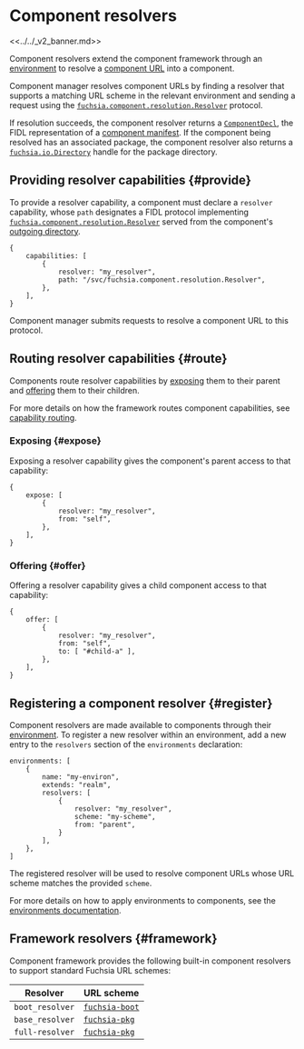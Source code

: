 # Component resolvers

<<../../_v2_banner.md>>

Component resolvers extend the component framework through an
[environment][glossary.environment] to resolve a
[component URL][glossary.component-url] into a component.

Component manager resolves component URLs by finding a resolver that supports a
matching URL scheme in the relevant environment and sending a request using the
[`fuchsia.component.resolution.Resolver`][fidl-resolver] protocol.

If resolution succeeds, the component resolver returns a
[`ComponentDecl`][fidl-decl], the FIDL representation of a
[component manifest][component-manifest]. If the component being resolved has
an associated package, the component resolver also returns a
[`fuchsia.io.Directory`][fidl-directory] handle for the package directory.

## Providing resolver capabilities {#provide}

To provide a resolver capability, a component must declare a `resolver`
capability, whose `path` designates a FIDL protocol implementing
[`fuchsia.component.resolution.Resolver`][fidl-resolver] served from the component's
[outgoing directory][glossary.outgoing-directory].

```json5
{
    capabilities: [
        {
            resolver: "my_resolver",
            path: "/svc/fuchsia.component.resolution.Resolver",
        },
    ],
}
```

Component manager submits requests to resolve a component URL to this protocol.

## Routing resolver capabilities {#route}

Components route resolver capabilities by [exposing](#expose) them to their
parent and [offering](#offer) them to their children.

For more details on how the framework routes component capabilities,
see [capability routing][capability-routing].

### Exposing {#expose}

Exposing a resolver capability gives the component's parent access to that
capability:

```json5
{
    expose: [
        {
            resolver: "my_resolver",
            from: "self",
        },
    ],
}
```

### Offering {#offer}

Offering a resolver capability gives a child component access to that
capability:

```json5
{
    offer: [
        {
            resolver: "my_resolver",
            from: "self",
            to: [ "#child-a" ],
        },
    ],
}
```

## Registering a component resolver {#register}

Component resolvers are made available to components through their
[environment][environment]. To register a new resolver within an environment,
add a new entry to the `resolvers` section of the `environments` declaration:

```json5
environments: [
    {
        name: "my-environ",
        extends: "realm",
        resolvers: [
            {
                resolver: "my_resolver",
                scheme: "my-scheme",
                from: "parent",
            }
        ],
    },
]
```

The registered resolver will be used to resolve component URLs whose URL scheme
matches the provided `scheme`.

For more details on how to apply environments to components, see the
[environments documentation][environment].

## Framework resolvers {#framework}

Component framework provides the following built-in component resolvers to
support standard Fuchsia URL schemes:

| Resolver            | URL scheme                 |
| ------------------- | -------------------------- |
| `boot_resolver`     | [`fuchsia-boot`][url-boot] |
| `base_resolver`     | [`fuchsia-pkg`][url-pkg]   |
| `full-resolver`     | [`fuchsia-pkg`][url-pkg]   |

[glossary.component-url]: /docs/glossary/README.md#component-url
[glossary.environment]: /docs/glossary/README.md#environment
[glossary.outgoing-directory]: /docs/glossary/README.md#outgoing-directory
[capability-routing]: /docs/concepts/components/v2/capabilities/README.md#routing
[component-manifest]: /docs/concepts/components/v2/component_manifests.md
[environment]: /docs/concepts/components/v2/environments.md
[fidl-resolver]: /sdk/fidl/fuchsia.component.resolution/resolver.fidl
[fidl-decl]: /sdk/fidl/fuchsia.component.decl/component.fidl
[fidl-directory]: /sdk/fidl/fuchsia.io/directory.fidl
[url-boot]: /docs/reference/components/url.md#fuchsia-boot
[url-pkg]: /docs/reference/components/url.md#fuchsia-pkg
